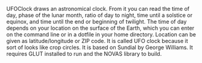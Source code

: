 
UFOClock draws an astronomical clock. From it you can read the time of day, phase of the lunar month, ratio of day to night, time until a solstice or equinox, and time until the end or beginning of twilight. The time of day depends on your location on the surface of the Earth, which you can enter on the command line or in a dotfile in your home directory. Location can be given as latitude/longitude or ZIP code. It is called UFO clock because it sort of looks like crop circles. It is based on Sundial by George Williams. It requires GLUT installed to run and the NOVAS library to build.
